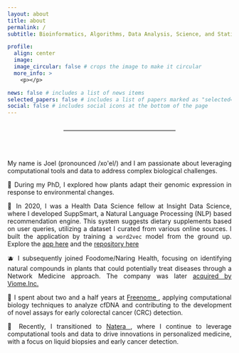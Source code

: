 ```yaml
---
layout: about
title: about
permalink: /
subtitle: Bioinformatics, Algorithms, Data Analysis, Science, and Statistics

profile:
  align: center
  image:
  image_circular: false # crops the image to make it circular
  more_info: >
    <p></p>

news: false # includes a list of news items
selected_papers: false # includes a list of papers marked as "selected={true}"
social: false # includes social icons at the bottom of the page
---
```


<style>
  .half-hr {
    width: 50%;
    margin: auto;
    border: 0;
    border-top: 1px solid #ccc;
  }
</style>

<br>
<hr class="half-hr">

<div style="height: 50px;"></div>

<p style="text-align: justify;">
My name is Joel (pronounced /xo'el/) and I am passionate about leveraging computational tools and data to address complex biological challenges.
<p/>

<p style="text-align: justify;">
🌱 During my PhD, I explored how plants adapt their genomic expression in response to environmental changes.
<p/>

<p style="text-align: justify;">
🤖 In 2020, I was a Health Data Science fellow at Insight Data Science, where I developed SuppSmart, a Natural Language Processing (NLP) based recommendation engine. This system suggests dietary supplements based on user queries, utilizing a dataset I curated from various online sources. I built the application by training a <code>word2vec</code> model from the ground up. Explore the <a href="https://suppsmart.streamlit.app"> app here</a> and the <a href="https://github.com/rodriguezmDNA/streamlit_suppsmart_demo"> repository here</a>
<p/>

<p style="text-align: justify;">
🫐 I subsequently joined Foodome/Naring Health, focusing on identifying natural compounds in plants that could potentially treat diseases through a Network Medicine approach. The company was later <a href="https://www.prnewswire.com/news-releases/viome-acquires-naring-health-to-further-its-lead-in-personalized-nutrition-and-longevity-301975499.html"> acquired by Viome.Inc.</a>
</p>

<p style="text-align: justify;"> 🧪 I spent about two and a half years at <a href="https://www.freenome.com"> Freenome </a>, applying computational biology techniques to analyze cfDNA and contributing to the development of novel assays for early colorectal cancer (CRC) detection.</p>

<p style="text-align: justify;"> 🧬 Recently, I transitioned to <a href="https://www.natera.com"> Natera </a>, where I continue to leverage computational tools and data to drive innovations in personalized medicine, with a focus on liquid biopsies and early cancer detection.</p>

<div style="height: 50px;"></div>
